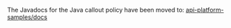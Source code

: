 The Javadocs for the Java callout policy have been moved to: [api-platform-samples/docs](https://github.com/apigee/api-platform-samples/tree/master/docs)
